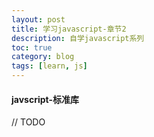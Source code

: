 ```yaml
---
layout: post
title: 学习javascript-章节2
description: 自学javascript系列
toc: true
category: blog
tags: [learn, js]
---
```


#### javscript-标准库

// TODO

